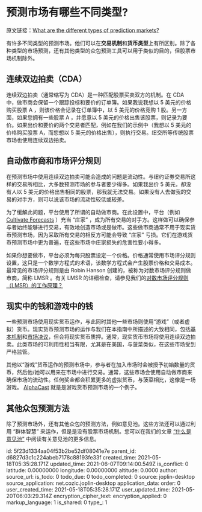 # 预测市场有哪些不同类型?

原文链接：[What are the different types of prediction markets?](https://www.cultivatelabs.com/prediction-markets-guide/what-are-the-different-types-of-prediction-markets) 

有许多不同类型的预测市场。他们可以在**交易机制**和**货币类型**上有所区别。除了各种类型的市场预测，还有其他类型的众包预测工具可以用于类似的目的，但股票市场机制除外。

## 连续双边拍卖（CDA）

连续双边拍卖（通常缩写为 CDA）是一种匹配股票买卖双方的机制。在 CDA 中，做市商会保留一个跟踪投标和要价的订单簿。如果我说我想以 5 美元的价格购买股票 A ，则该价格会记录在订单簿中，以 5 美元的价格竞购 1 股。另一方面，如果您拥有一些股票 A ，并愿意以 5 美元的价格出售该股票，则记录为要价。如果出价和要价的两个交易者匹配，例如在我们的示例中（我想以 5 美元的价格购买股票 A，而您想以 5 美元的价格出售），则执行交易。纽交所等传统股票市场也使用连续双边拍卖。

## 自动做市商和市场评分规则

在预测市场中使用连续双边拍卖可能会造成的问题是流动性。与纽约证券交易所这样的交易所相比，大多数预测市场的参与者要少得多。如果我出价 5 美元，却没有人以 5 美元的价格出售相同的股票，那我就无法交易。如果没有人去做我的交易的对手方，则可以说该市场的流动性较低或较差。

为了缓解此问题，平台使用了所谓的自动做市商。在此设置中，平台（例如 [Cultivate Forecasts](https://www.cultivatelabs.com/forecasts) ）充当 “庄家” ，成为所有交易的对手方。这样做可以确保参与者始终能够进行交易，有效地创造市场或是做市。这些做市商通常不用于现实货币预测市场，因为采取所有交易的相反方可能会导致 “庄家” 亏损。它们在游戏货币预测市场中更为普遍，在这些市场中庄家损失的危害性要小得多。

如果你想要做市，平台必须为每只股票设定一个价格。价格通常使用市场评分规则设置，这只是一个数学方程式的术语，该数学方程式会产生股票价格和交易成本。最常见的市场评分规则是由 Robin Hanson 创建的，被称为对数市场评分规则做市商，简称 LMSR 。有关 LMSR 的详细检查，请参见我们的[对数市场评分规则（LMSR）的工作原理？](https://www.cultivatelabs.com/prediction-markets-guide/how-does-logarithmic-market-scoring-rule-lmsr-work)

## 现实中的钱和游戏中的钱

一些预测市场使用现实货币运作，与此同时其他一些市场则使用“游戏”（或者虚拟）货币。现实货币预测市场的运作与我们在本指南中所描述的大致相同，包括[基本机制](https://www.cultivatelabs.com/prediction-markets-guide/what-are-prediction-markets)和[市场决议](https://www.cultivatelabs.com/prediction-markets-guide/what-does-it-mean-to-resolve-a-prediction-market)，但会将现实货币质押。通常，现实货币市场将使用连续双边拍卖。此类市场的可利用性相当有限，尤其是在美国，与菠菜类似，在这些市场受到严格监管。

其他以“游戏”货币运作的预测市场中，参与者在加入市场时会被授予初始数量的货币，然后他/她可以用来在市场中进行交易。通常，这些市场会使用自动做市商来确保市场的流动性。任何奖金都会积累更多的虚拟货币，与菠菜相比，这像是一场游戏。 [AlphaCast](https://alphacast.cultivateforecasts.com/) 就是是游戏货币预测市场的一个例子。

## 其他众包预测方法

除了预测市场外，还有其他众包的预测方法，例如意见池。这些方法还可以通过利用 “群体智慧” 来运作，但是是没有股票市场机制。您可以在我们的文章 [“什么是意见池”](https://www.cultivatelabs.com/prediction-markets-guide/what-is-an-opinion-pool) 中阅读有关意见池的更多信息。

id: 5f23d1334aa04f53b2be52df08041e7e
parent_id: d6827d3c1c224abeb7178c88193fe33f
created_time: 2021-05-18T05:35:28.171Z
updated_time: 2021-06-07T09:14:00.549Z
is_conflict: 0
latitude: 0.00000000
longitude: 0.00000000
altitude: 0.0000
author: 
source_url: 
is_todo: 0
todo_due: 0
todo_completed: 0
source: joplin-desktop
source_application: net.cozic.joplin-desktop
application_data: 
order: 0
user_created_time: 2021-05-18T05:35:28.171Z
user_updated_time: 2021-05-20T06:03:29.314Z
encryption_cipher_text: 
encryption_applied: 0
markup_language: 1
is_shared: 0
type_: 1